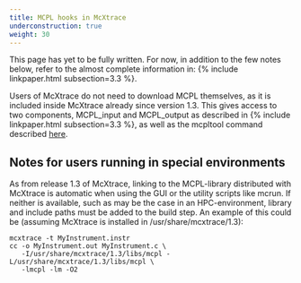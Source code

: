 ```yaml
---
title: MCPL hooks in McXtrace
underconstruction: true
weight: 30
---
```


This page has yet to be fully written. For now, in addition to the few notes
below, refer to the almost complete information in: {% include linkpaper.html
subsection=3.3 %}.

Users of McXtrace do not need to download MCPL themselves, as it is included
inside McXtrace already since version 1.3. This gives access to two components,
MCPL_input and MCPL_output as described in {% include linkpaper.html
subsection=3.3 %}, as well as the mcpltool command described
[here](LOCAL:usage_cmdline).

## Notes for users running in special environments

As from release 1.3 of McXtrace, linking to the MCPL-library
distributed with McXtrace is automatic when using the GUI or the utility
scripts like mcrun. If neither is available, such as may be the case in an HPC-environment,
library and include paths must be added to the build step. An example of this
could be (assuming McXtrace is installed in /usr/share/mcxtrace/1.3):

```shell
mcxtrace -t MyInstrument.instr 
cc -o MyInstrument.out MyInstrument.c \
   -I/usr/share/mcxtrace/1.3/libs/mcpl -L/usr/share/mcxtrace/1.3/libs/mcpl \
   -lmcpl -lm -O2
```

